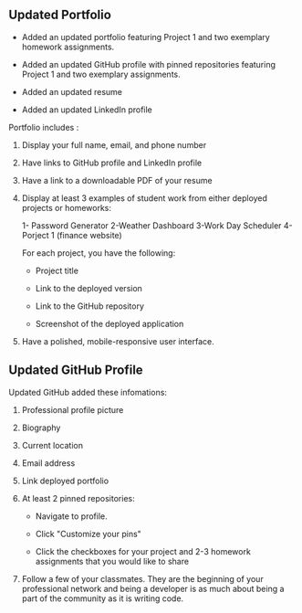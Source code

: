 ## Updated Portfolio
* Added an updated portfolio featuring Project 1 and two exemplary homework assignments.

* Added an updated GitHub profile with pinned repositories featuring Project 1 and two exemplary assignments.

* Added an updated resume

* Added an updated LinkedIn profile

Portfolio includes :

1. Display your full name, email, and phone number

2. Have links to  GitHub profile and LinkedIn profile

3. Have a link to a downloadable PDF of your resume

4. Display at least 3 examples of student work from either deployed projects or homeworks:

   1- Password Generator
   2-Weather Dashboard
   3-Work Day Scheduler
   4-Porject 1 (finance website)

   For each project, you have the following:

   * Project title

    * Link to the deployed version

    * Link to the GitHub repository

    * Screenshot of the deployed application

5. Have a polished, mobile-responsive user interface.

## Updated GitHub Profile

Updated GitHub added these infomations:

1. Professional profile picture 

2. Biography

3. Current location

4. Email address

5. Link deployed portfolio

6. At least 2 pinned repositories:

   * Navigate to profile.

   * Click "Customize your pins"

   * Click the checkboxes for your project and 2-3 homework assignments that you would like to share

7. Follow a few of your classmates. They are the beginning of your professional network and being a developer is as much about being a part of the community as it is writing code.



